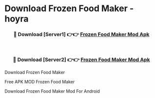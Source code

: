 # Download Frozen Food Maker - hoyra



<div align="center">
<h3>🔴 Download [Server1] 👉👉 <a href="https://momento.my/?title=Frozen_Food_Maker">Frozen Food Maker Mod Apk</a></h3><br>

<h3>🔴 Download [Server2] 👉👉 <a href="https://momento.my/?title=Frozen_Food_Maker">Frozen Food Maker Mod Apk</a></h3>
</div>



Download Frozen Food Maker 

Free APK MOD Frozen Food Maker 

Download Frozen Food Maker Mod For Android
